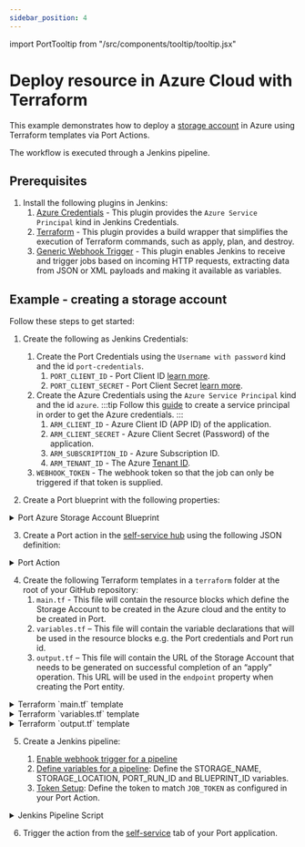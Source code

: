 ```yaml
---
sidebar_position: 4
---
```


import PortTooltip from "/src/components/tooltip/tooltip.jsx"

# Deploy resource in Azure Cloud with Terraform

This example demonstrates how to deploy a [storage account](https://learn.microsoft.com/en-us/azure/storage/common/storage-account-overview) in Azure using Terraform templates via Port Actions.

The workflow is executed through a Jenkins pipeline.

## Prerequisites

1. Install the following plugins in Jenkins:
   1. [Azure Credentials](https://plugins.jenkins.io/azure-credentials/) - This plugin provides the `Azure Service Principal` kind in Jenkins Credentials.
   2. [Terraform](https://plugins.jenkins.io/terraform/) - This plugin provides a build wrapper that simplifies the execution of Terraform commands, such as apply, plan, and destroy.
   3. [Generic Webhook Trigger](https://plugins.jenkins.io/generic-webhook-trigger/) - This plugin enables Jenkins to receive and trigger jobs based on incoming HTTP requests, extracting data from JSON or XML payloads and making it available as variables.

## Example - creating a storage account

Follow these steps to get started:

1. Create the following as Jenkins Credentials:
    1. Create the Port Credentials using the `Username with password` kind and the id `port-credentials`.
        1. `PORT_CLIENT_ID` - Port Client ID [learn more](/build-your-software-catalog/custom-integration/api/#get-api-token).
        2. `PORT_CLIENT_SECRET` - Port Client Secret [learn more](/build-your-software-catalog/custom-integration/api/#get-api-token).
    2. Create the Azure Credentials using the `Azure Service Principal` kind and the id `azure`.
        :::tip
        Follow this [guide](https://learn.microsoft.com/en-us/azure/developer/terraform/get-started-cloud-shell-bash?tabs=bash#create-a-service-principal) to create a service principal in order to get the Azure credentials.
        :::
        1. `ARM_CLIENT_ID` - Azure Client ID (APP ID) of the application.
        2. `ARM_CLIENT_SECRET` - Azure Client Secret (Password) of the application.
        3. `ARM_SUBSCRIPTION_ID` - Azure Subscription ID.
        4. `ARM_TENANT_ID` - The Azure [Tenant ID](https://learn.microsoft.com/en-us/azure/azure-portal/get-subscription-tenant-id).
    3. `WEBHOOK_TOKEN` - The webhook token so that the job can only be triggered if that token is supplied.

2. Create a Port <PortTooltip id="blueprint">blueprint</PortTooltip> with the following properties:

<details>
   <summary>Port Azure Storage Account Blueprint</summary>
   :::note
   Keep in mind that this can be any blueprint you require; the provided example is just for reference.
   :::

```json showLineNumbers
{
    "identifier": "azureStorage",
    "title": "Azure Storage Account",
    "icon": "Azure",
    "schema": {
        "properties": {
            "storage_name": {
                "title": "Account Name",
                "type": "string",
                "minLength": 3,
                "maxLength": 63,
                "icon": "DefaultProperty"
            },
            "storage_location": {
                "icon": "DefaultProperty",
                "title": "Location",
                "type": "string"
            },
            "url": {
                "title": "URL",
                "format": "url",
                "type": "string",
                "icon": "DefaultProperty"
            }
        },
        "required": [
            "storage_name",
            "storage_location"
        ]
    },
    "mirrorProperties": {},
    "calculationProperties": {},
    "relations": {}
}
```

  </details>

3. Create a Port action in the [self-service hub](https://app.getport.io/self-serve) using the following JSON definition:

<details>

  <summary>Port Action</summary>
   :::note
   Make sure to replace the placeholders for `JENKINS_URL` and `JOB_TOKEN`.
   :::

```json showLineNumbers
{
  "identifier": "azureStorage_create_azure_storage",
  "title": "Create Azure Storage",
  "icon": "Azure",
  "trigger": {
    "type": "self-service",
    "operation": "CREATE",
    "userInputs": {
      "properties": {
        "storage_name": {
          "title": "Storage Name",
          "type": "string",
          "minLength": 3,
          "maxLength": 63
        },
        "storage_location": {
          "icon": "DefaultProperty",
          "title": "Storage Location",
          "description": "storage account geo region",
          "type": "string"
        }
      },
      "required": [
        "storage_name"
      ],
      "order": [
        "storage_name"
      ]
    },
    "blueprintIdentifier": "azureStorage"
  },
  "invocationMethod": {
    "type": "WEBHOOK",
    "url": "https://<JENKINS_HOST>/generic-webhook-trigger/invoke?token=<JOB_TOKEN>",
    "agent": false,
    "synchronized": false,
    "method": "POST",
    "body": {
      "action": "{{ .action.identifier[(\"azureStorage_\" | length):] }}",
      "resourceType": "run",
      "status": "TRIGGERED",
      "trigger": "{{ .trigger | {by, origin, at} }}",
      "context": {
        "entity": "{{.entity.identifier}}",
        "blueprint": "{{.action.blueprint}}",
        "runId": "{{.run.id}}"
      },
      "payload": {
        "entity": "{{ (if .entity == {} then null else .entity end) }}",
        "action": {
          "invocationMethod": {
            "type": "WEBHOOK",
            "agent": false,
            "url": "https://<JENKINS_HOST>/generic-webhook-trigger/invoke?token=<JOB_TOKEN>",
            "synchronized": false,
            "method": "POST"
          },
          "trigger": "{{.trigger.operation}}"
        },
        "properties": {
          "{{if (.inputs | has(\"storage_name\")) then \"storage_name\" else null end}}": "{{.inputs.\"storage_name\"}}",
          "{{if (.inputs | has(\"storage_location\")) then \"storage_location\" else null end}}": "{{.inputs.\"storage_location\"}}"
        },
        "censoredProperties": "{{.action.encryptedProperties}}"
      }
    }
  },
  "requiredApproval": false,
  "publish": true
}
```

</details>

4. Create the following Terraform templates in a `terraform` folder at the root of your GitHub repository:
    1. `main.tf` - This file will contain the resource blocks which define the Storage Account to be created in the Azure cloud and the entity to be created in Port.
    2. `variables.tf` – This file will contain the variable declarations that will be used in the resource blocks e.g. the Port credentials and Port run id.
    3. `output.tf` – This file will contain the URL of the Storage Account that needs to be generated on successful completion of an “apply” operation. This URL will be used in the `endpoint` property when creating the Port entity.

<details>
  <summary>Terraform `main.tf` template</summary>
  
  ```yaml showLineNumbers
    # Configure the Azure provider
    terraform {
        required_providers {
            azurerm = {
                source  = "hashicorp/azurerm"
                version = "~> 3.0.2"
            }
            port = {
                source  = "port-labs/port-labs"
                version = "~> 1.0.0"
            }
        }

        required_version = ">= 1.1.0"
    }

    provider "azurerm" {

        features {}
    }

    provider "port" {
        client_id = var.port_client_id
        secret    = var.port_client_secret
    }

    resource "azurerm_storage_account" "storage_account" {
        name                = var.storage_account_name
        resource_group_name = var.resource_group_name

        location                 = var.location
        account_tier             = "Standard"
        account_replication_type = "LRS"
        account_kind             = "StorageV2"
    }

    resource "port_entity" "azure_storage_account" {
        count      = length(azurerm_storage_account.storage_account) > 0 ? 1 : 0
        identifier = var.storage_account_name
        title      = var.storage_account_name
        blueprint  = "azureStorage"
        run_id     = var.port_run_id
        properties = {
            string_props = {
            "storage_name"     = var.storage_account_name,
            "storage_location" = var.location,
            "endpoint"         = azurerm_storage_account.storage_account.primary_web_endpoint
            }
        }

        depends_on = [azurerm_storage_account.storage_account]
    }
  ```

</details>

<details>
  
  <summary>Terraform `variables.tf` template</summary>
  :::note
  Replace the default `resource_group_name` with a resource group from your Azure account. Check this [guide](https://learn.microsoft.com/en-us/azure/azure-resource-manager/management/manage-resource-groups-portal) to find your resource groups. You may also wish to set the default values of other variables.
  :::

  ```yaml showLineNumbers
    variable "resource_group_name" {
        type        = string
        default     = "myTFResourceGroup"
        description = "RG name in Azure"
    }

    variable "location" {
        type        = string
        default     = "westus2"
        description = "RG location in Azure"
    }

    variable "storage_account_name" {
        type        = string
        description = "Storage Account name in Azure"
        default     = "demo"
    }

    variable "port_run_id" {
        type        = string
        description = "The runID of the action run that created the entity"
    }

    variable "port_client_id" {
        type        = string
        description = "The Port client ID"
    }

    variable "port_client_secret" {
        type        = string
        description = "The Port client secret"
    }
  ```

</details>

<details>
<summary>Terraform `output.tf` template</summary>
  
  ```yaml showLineNumbers
    output "endpoint_url" {
        value = azurerm_storage_account.storage_account.primary_web_endpoint
    }
  ```

</details>

5. Create a Jenkins pipeline:

    1. [Enable webhook trigger for a pipeline](../jenkins-pipeline.md#enabling-webhook-trigger-for-a-pipeline)
    2. [Define variables for a pipeline](../jenkins-pipeline.md#defining-variables): Define the STORAGE_NAME, STORAGE_LOCATION, PORT_RUN_ID and BLUEPRINT_ID variables.
    3. [Token Setup](../jenkins-pipeline.md#token-setup): Define the token to match `JOB_TOKEN` as configured in your Port Action.

<details>

<summary>Jenkins Pipeline Script</summary>
:::note
Please make sure to modify the `YOUR_USERNAME` and `YOUR_REPO` placeholders in the URL of the git repository in the `Checkout` stage. Alternatively you can use our [example repository](https://github.com/port-labs/pipelines-terraform-azure).
:::

```groovy showLineNumbers
import groovy.json.JsonSlurper

pipeline {
    agent any
    tools {
        "org.jenkinsci.plugins.terraform.TerraformInstallation" "terraform"
    }
    environment {
        TF_HOME = tool('terraform')
        TF_IN_AUTOMATION = "true"
        PATH = "$TF_HOME:$PATH"
        
        PORT_ACCESS_TOKEN = ""
        endpoint_url = ""

    }
    
    triggers {
        GenericTrigger(
            genericVariables: [
                [key: 'STORAGE_NAME', value: '$.payload.properties.storage_name'],
                [key: 'STORAGE_LOCATION', value: '$.payload.properties.storage_location'],
                [key: 'PORT_RUN_ID', value: '$.context.runId'],
                [key: 'BLUEPRINT_ID', value: '$.context.blueprint']
            ],
            causeString: 'Triggered by Port',
            allowSeveralTriggersPerBuild: true,
            tokenCredentialId: "WEBHOOK_TOKEN",
            
            regexpFilterExpression: '',
            regexpFilterText: '',
            printContributedVariables: true,
            printPostContent: true
        )
    }

    stages {
        stage('Checkout') {
            steps {
                // example repo: git@github.com:port-labs/pipelines-terraform-azure.git
                git branch: 'main', credentialsId: 'github', url: 'git@github.com:<YOUR_USERNAME>/<YOUR_REPO>.git'
            }
        }
        stage('Get access token') {
            steps {
                withCredentials([usernamePassword(
                    credentialsId: 'port-credentials', 
                    usernameVariable: 'PORT_CLIENT_ID', 
                    passwordVariable: 'PORT_CLIENT_SECRET')]) {
                    script {
                        // Execute the curl command and capture the output
                        def result = sh(returnStdout: true, script: """
                            accessTokenPayload=\$(curl -X POST \
                                -H "Content-Type: application/json" \
                                -d '{"clientId": "${PORT_CLIENT_ID}", "clientSecret": "${PORT_CLIENT_SECRET}"}' \
                                -s "https://api.getport.io/v1/auth/access_token")
                            echo \$accessTokenPayload
                        """)

                        // Parse the JSON response using JsonSlurper
                        def jsonSlurper = new JsonSlurper()
                        def payloadJson = jsonSlurper.parseText(result.trim())

                        // Access the desired data from the payload
                        PORT_ACCESS_TOKEN = payloadJson.accessToken
                    }
                }
            }
        }
        
        stage('Terraform Azure') {
            steps {
                withCredentials([azureServicePrincipal(
                    credentialsId: 'azure',
                    subscriptionIdVariable: 'ARM_SUBSCRIPTION_ID',
                    clientIdVariable: 'ARM_CLIENT_ID',
                    clientSecretVariable: 'ARM_CLIENT_SECRET',
                    tenantIdVariable: 'ARM_TENANT_ID'
                ), usernamePassword(credentialsId: 'port-credentials', usernameVariable: 'TF_VAR_port_client_id', passwordVariable: 'TF_VAR_port_client_secret')]) {
                    dir('terraform') {
                        script {
                            echo 'Initializing Terraform'
                            sh 'terraform init'
                            
                            echo 'Validating Terraform configuration'
                            sh 'terraform validate'
                            
                            echo 'Creating Terraform Plan for Azure changes'
                            sh """
                            terraform plan -out=tfazure -var storage_account_name=$STORAGE_NAME -var location=$STORAGE_LOCATION -var port_run_id=$PORT_RUN_ID -target=azurerm_storage_account.storage_account
                            """
                            
                            echo 'Applying Terraform changes to Azure'
                            sh 'terraform apply -auto-approve -input=false tfazure'

                            echo 'Creating Terraform Plan for Port changes'
                            sh """
                            terraform plan -out=tfport -var storage_account_name=$STORAGE_NAME -var location=$STORAGE_LOCATION -var port_run_id=$PORT_RUN_ID
                            """
                            
                            echo 'Applying Terraform changes to Port'
                            sh 'terraform apply -auto-approve -input=false tfport'
                        }
                    }
                }
            }
        }
        stage('Notify Port') {
            steps {
                script {
                    def logs_report_response = sh(script: """
                        curl -X POST \
                            -H "Content-Type: application/json" \
                            -H "Authorization: Bearer ${PORT_ACCESS_TOKEN}" \
                            -d '{"message": "Created port entity"}' \
                            "https://api.getport.io/v1/actions/runs/$PORT_RUN_ID/logs"
                    """, returnStdout: true)

                    println(logs_report_response)
                }
            }
        }

        stage('Update Run Status') {
            steps {
                script {
                    def status_report_response = sh(script: """
                        curl -X PATCH \
                          -H "Content-Type: application/json" \
                          -H "Authorization: Bearer ${PORT_ACCESS_TOKEN}" \
                          -d '{"status":"SUCCESS", "message": {"run_status": "Jenkins CI/CD Run completed successfully!"}}' \
                             "https://api.getport.io/v1/actions/runs/${PORT_RUN_ID}"
                    """, returnStdout: true)

                    println(status_report_response)
                }
            }
        }
    }
    
    post {

        failure {
            // Update Port Run failed.
            script {
                def status_report_response = sh(script: """
                    curl -X PATCH \
                        -H "Content-Type: application/json" \
                        -H "Authorization: Bearer ${PORT_ACCESS_TOKEN}" \
                        -d '{"status":"FAILURE", "message": {"run_status": "Failed to create azure resource ${STORAGE_NAME}"}}' \
                            "https://api.getport.io/v1/actions/runs/${PORT_RUN_ID}"
                """, returnStdout: true)

                println(status_report_response)
            }
        }

        // Clean after build
        always {
            cleanWs(cleanWhenNotBuilt: false,
                    deleteDirs: true,
                    disableDeferredWipeout: false,
                    notFailBuild: true,
                    patterns: [[pattern: '.gitignore', type: 'INCLUDE'],
                               [pattern: '.propsfile', type: 'EXCLUDE']])
        }
    }
}
```

</details>

6. Trigger the action from the [self-service](https://app.getport.io/self-serve) tab of your Port application.
